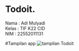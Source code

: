 # Todoit.

Nama   : Adi Mulyadi <br>
Kelas  : TIF K22 CID <br>
NIM    : 22552011131

#Tampilan app
![tampilan Todoit](https://github.com/user-attachments/assets/bd6cf00a-1d32-42d0-bba3-a3992e801b80)
